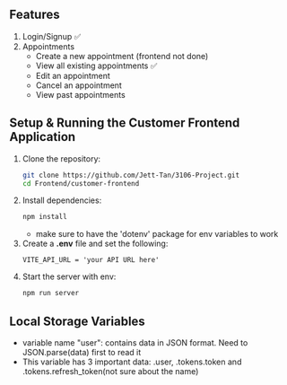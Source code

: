 ## Features

1. Login/Signup ✅
2. Appointments
    - Create a new appointment (frontend not done)
    - View all existing appointments ✅
    - Edit an appointment
    - Cancel an appointment
    - View past appointments

## Setup & Running the Customer Frontend Application

1. Clone the repository:
   ```sh
   git clone https://github.com/Jett-Tan/3106-Project.git
   cd Frontend/customer-frontend
   ```
2. Install dependencies:
   ```sh
   npm install
   ```
   - make sure to have the 'dotenv' package for env variables to work
3. Create a **.env** file and set the following:
   ```env
   VITE_API_URL = 'your API URL here'
   ```
   <!-- REFRESH_SECRET=your_refresh_secret -->
4. Start the server with env:
   ```sh
   npm run server

## Local Storage Variables
- variable name "user": contains data in JSON format. Need to JSON.parse(data) first to read it
- This variable has 3 important data: .user, .tokens.token and .tokens.refresh_token(not sure about the name)